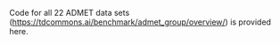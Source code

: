 Code for all 22 ADMET data sets (https://tdcommons.ai/benchmark/admet_group/overview/) is provided here. 

